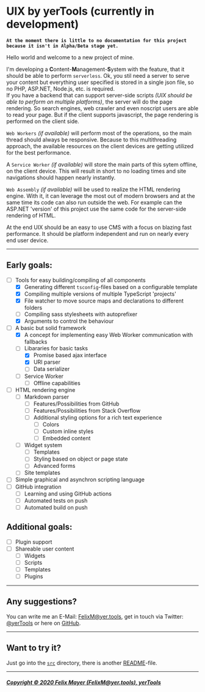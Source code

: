# UIX by yerTools (currently in development)

**`At the moment there is little to no documentation for this project because it isn't in Alpha/Beta stage yet.`**

Hello world and welcome to a new project of mine.

I'm developing a **C**ontent-**M**anagement-**S**ystem with the feature, that it should be able to perform `serverless`.
Ok, you stil need a server to serve your content but everything user specified is stored in a single json file, so no PHP, ASP.NET, Node.js, etc. is required.  
If you have a backend that can support server-side scripts *(UIX should be able to perform on multiple platforms)*, the server will do the page rendering.
So search engines, web crawler and even noscript users are able to read your page.
But if the client supports javascript, the page rendering is performed on the client side.

`Web Workers` *(if available)* will perform most of the operations, so the main thread should always be responsive.
Because to this multithreading approach, the available resources on the client devices are getting utilized for the best performance.

A `Service Worker` *(if available)* will store the main parts of this sytem offline, on the client device.
This will result in short to no loading times and site navigations should happen nearly instantly.

`Web Assembly` *(if available)* will be used to realize the HTML rendering engine. With it, it can leverage the most out of modern browsers and at the same time its code can also run outside the web. For example can the ASP.NET 'version' of this project use the same code for the server-side rendering of HTML.

At the end UIX should be an easy to use CMS with a focus on blazing fast performance. It should be platform independent and run on nearly every end user device.

---

## Early goals:
- [ ] Tools for easy building/compiling of all components
    - [x] Generating different `tsconfig`-files based on a configurable template
    - [x] Compiling multiple versions of multiple TypeScript 'projects'
    - [x] File watcher to move source maps and declarations to different folders
    - [ ] Compiling sass stylesheets with autoprefixer
    - [x] Arguments to control the behaviour
- [ ] A basic but solid framework
    - [x] A concept for implementing easy Web Worker communication with fallbacks
    - [ ] Libararies for basic tasks
        - [x] Promise based ajax interface
        - [x] URI parser
        - [ ] Data serializer
    - [ ] Service Worker
        - [ ] Offline capabilities
- [ ] HTML rendering engine
    - [ ] Markdown parser
        - [ ] Features/Possibilities from GitHub
        - [ ] Features/Possibilities from Stack Overflow
        - [ ] Additional styling options for a rich text experience
            - [ ] Colors
            - [ ] Custom inline styles
            - [ ] Embedded content
    - [ ] Widget system
        - [ ] Templates
        - [ ] Styling based on object or page state
        - [ ] Advanced forms
    - [ ] Site templates
- [ ] Simple graphical and asynchron scripting language
- [ ] GitHub integration
    - [ ] Learning and using GitHub actions
    - [ ] Automated tests on push
    - [ ] Automated build on push
    
## Additional goals:
- [ ] Plugin support
- [ ] Shareable user content
    - [ ] Widgets
    - [ ] Scripts
    - [ ] Templates
    - [ ] Plugins

---

## Any suggestions?

You can write me an E-Mail: [FelixM@yer.tools](mailto:FelixM@yer.tools), get in touch via Twitter: [@yerTools](https://twitter.com/yerTools) or here on [GitHub](https://github.com/yerTools).

---

## Want to try it?
Just go into the [`src`](/src/) directory, there is another [README](/src/README.md)-file.

---

##### [Copyright © 2020 Felix Mayer (FelixM@yer.tools), yerTools](/LICENSE.md)